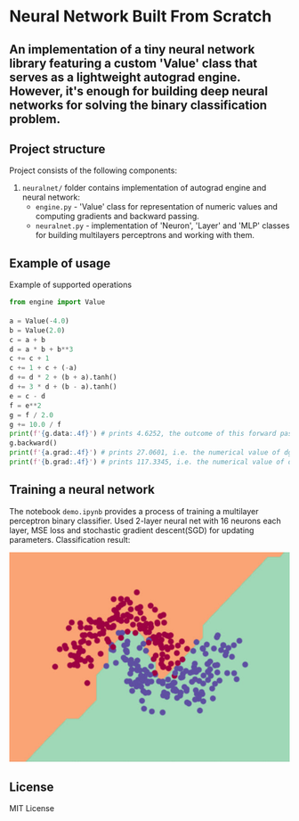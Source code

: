 # Neural Network Built From Scratch

## An implementation of a tiny neural network library featuring a custom 'Value' class that serves as a lightweight autograd engine. However, it's enough for building deep neural networks for solving the binary classification problem.

## Project structure
Project consists of the following components:
1. `neuralnet/` folder contains implementation of autograd engine and neural network:
    - `engine.py` - 'Value' class for representation of numeric values and computing gradients and backward passing.
    - `neuralnet.py` - implementation of 'Neuron', 'Layer' and 'MLP' classes for building multilayers perceptrons and working with them.

## Example of usage
Example of supported operations
```python
from engine import Value

a = Value(-4.0)
b = Value(2.0)
c = a + b
d = a * b + b**3
c += c + 1
c += 1 + c + (-a)
d += d * 2 + (b + a).tanh()
d += 3 * d + (b - a).tanh()
e = c - d
f = e**2
g = f / 2.0
g += 10.0 / f
print(f'{g.data:.4f}') # prints 4.6252, the outcome of this forward pass
g.backward()
print(f'{a.grad:.4f}') # prints 27.0601, i.e. the numerical value of dg/da
print(f'{b.grad:.4f}') # prints 117.3345, i.e. the numerical value of dg/db
```

## Training a neural network
The notebook `demo.ipynb` provides a process of training a multilayer perceptron binary classifier. Used 2-layer neural net with 16 neurons each layer, MSE loss and stochastic gradient descent(SGD) for updating parameters. Classification result: 


![RESULT](result.jpg)


## License 
MIT License